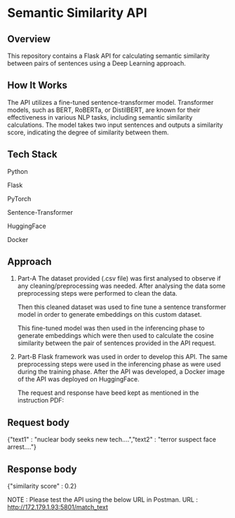 # Semantic Similarity API

## Overview
This repository contains a Flask API for calculating semantic similarity between pairs of sentences using a Deep Learning approach.

## How It Works
The API utilizes a fine-tuned sentence-transformer model. Transformer models, such as BERT, RoBERTa, or DistilBERT, are known for their effectiveness in various NLP tasks, including semantic similarity calculations. The model takes two input sentences and outputs a similarity score, indicating the degree of similarity between them.

## Tech Stack
Python

Flask

PyTorch

Sentence-Transformer

HuggingFace

Docker

## Approach
1. Part-A
    The dataset provided (.csv file) was first analysed to observe if any cleaning/preprocessing was needed. After analysing the data some preprocessing steps were performed to clean the data.

    Then this cleaned dataset was used to fine tune a sentence transformer model in order to generate embeddings on this custom dataset.

    This fine-tuned model was then used in the inferencing phase to generate embeddings which were then used to calculate the cosine similarity between the pair of sentences provided in the API request.


2. Part-B
    Flask framework was used in order to develop this API. The same preprocessing steps were used in the inferencing phase as were used during the training phase. After the API was developed, a Docker image of the API was deployed on HuggingFace.

    The request and response have beed kept as mentioned in the instruction PDF:

## Request body
{"text1" : "nuclear body seeks new tech....","text2" : "terror suspect face arrest...."}

## Response body
{"similarity score" : 0.2}

NOTE : Please test the API using the below URL in Postman.
URL : http://172.179.1.93:5801/match_text